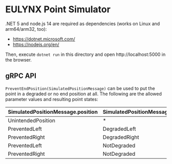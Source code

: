 EULYNX Point Simulator
===============

.NET 5 and node.js 14 are required as dependencies (works on Linux and arm64/arm32, too):

- https://dotnet.microsoft.com/
- https://nodejs.org/en/

Then, execute `dotnet run` in this directory and open http://localhost:5000 in the browser.


## gRPC API

`PreventEndPosition(SimulatedPositionMessage)` can be used to put the point in a degraded or no end position at all.
The following are the allowed parameter values and resulting point states:

|SimulatedPositionMessage.position|SimulatedPositionMessage.degradedPosition|pointPosition|degradedPointPosition|
|--|--|--|--|
|UnintendedPosition| * | NoEndPosition | NotDegraded
|PreventedLeft|DegradedLeft| NoEndPosition | DegradedLeft
|PreventedRight|DegradedRight| NoEndPosition | DegradedRight
|PreventedLeft|NotDegraded| NoEndPosition | NotDegraded
|PreventedRight|NotDegraded| NoEndPosition | NotDegraded
